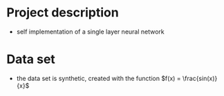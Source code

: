 # Project description
- self implementation of a single layer neural network

# Data set
- the data set is synthetic, created with the function $f(x) = \frac{sin(x)}{x}$